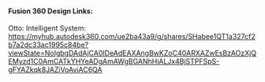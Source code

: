 
#### Fusion 360 Design Links:

Otto: Intelligent System:
https://myhub.autodesk360.com/ue2ba43a9/g/shares/SHabee1QT1a327cf2b7a2dc33ac1995c84be?viewState=NoIgbgDAdAjCA0IDeAdEAXAngBwKZoC40ARXAZwEsBzAOzXjQEMyzd1C0AmCATkYHYeADgAmAWgBGANhHiALJx4BjSTPFSpS-gFYAZkqk8JAZiVoAviAC6QA
